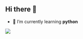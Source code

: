 ## Hi there 👋
- 🌱 I’m currently learning **python**
<img align="center" src="https://github-readme-stats.vercel.app/api?username=colaice1024&count_private=true&show_icons=true" />

